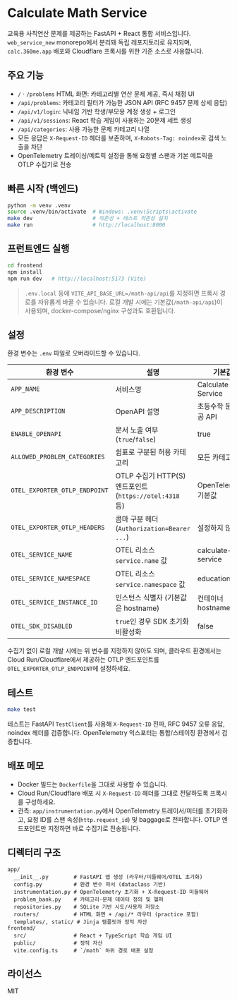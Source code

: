 # Calculate Math Service

교육용 사칙연산 문제를 제공하는 FastAPI + React 통합 서비스입니다. `web_service_new` monorepo에서 분리돼 독립 레포지토리로 유지되며, `calc.360me.app` 배포와 Cloudflare 프록시를 위한 기준 소스로 사용합니다.

## 주요 기능
- `/` · `/problems` HTML 화면: 카테고리별 연산 문제 제공, 즉시 채점 UI
- `/api/problems`: 카테고리 필터가 가능한 JSON API (RFC 9457 문제 상세 응답)
- `/api/v1/login`: 닉네임 기반 학생/부모용 계정 생성 + 로그인
- `/api/v1/sessions`: React 학습 게임이 사용하는 20문제 세트 생성
- `/api/categories`: 사용 가능한 문제 카테고리 나열
- 모든 응답은 `X-Request-ID` 헤더를 보존하며, `X-Robots-Tag: noindex`로 검색 노출을 차단
- OpenTelemetry 트레이싱/메트릭 설정을 통해 요청별 스팬과 기본 메트릭을 OTLP 수집기로 전송

## 빠른 시작 (백엔드)
```bash
python -m venv .venv
source .venv/bin/activate  # Windows: .venv\Scripts\activate
make dev                   # 의존성 + 테스트 의존성 설치
make run                   # http://localhost:8000
```

## 프런트엔드 실행
```bash
cd frontend
npm install
npm run dev   # http://localhost:5173 (Vite)
```

> `.env.local` 등에 `VITE_API_BASE_URL=/math-api/api`를 지정하면 프록시 경로를 자유롭게 바꿀 수 있습니다. 로컬 개발 시에는 기본값(`/math-api/api`)이 사용되며, docker-compose/nginx 구성과도 호환됩니다.

## 설정
환경 변수는 `.env` 파일로 오버라이드할 수 있습니다.

| 환경 변수 | 설명 | 기본값 |
|-----------|------|--------|
| `APP_NAME` | 서비스명 | Calculate Service |
| `APP_DESCRIPTION` | OpenAPI 설명 | 초등수학 문제 제공 API |
| `ENABLE_OPENAPI` | 문서 노출 여부 (`true`/`false`) | true |
| `ALLOWED_PROBLEM_CATEGORIES` | 쉼표로 구분된 허용 카테고리 | 모든 카테고리 |
| `OTEL_EXPORTER_OTLP_ENDPOINT` | OTLP 수집기 HTTP(S) 엔드포인트 (`https://otel:4318` 등) | OpenTelemetry 기본값 |
| `OTEL_EXPORTER_OTLP_HEADERS` | 콤마 구분 헤더 (`Authorization=Bearer ...`) | 설정하지 않음 |
| `OTEL_SERVICE_NAME` | OTEL 리소스 `service.name` 값 | calculate-service |
| `OTEL_SERVICE_NAMESPACE` | OTEL 리소스 `service.namespace` 값 | education |
| `OTEL_SERVICE_INSTANCE_ID` | 인스턴스 식별자 (기본값은 hostname) | 컨테이너 hostname |
| `OTEL_SDK_DISABLED` | `true`인 경우 SDK 초기화 비활성화 | false |

수집기 없이 로컬 개발 시에는 위 변수를 지정하지 않아도 되며, 클라우드 환경에서는 Cloud Run/Cloudflare에서 제공하는 OTLP 엔드포인트를 `OTEL_EXPORTER_OTLP_ENDPOINT`에 설정하세요.

## 테스트
```bash
make test
```
테스트는 FastAPI `TestClient`를 사용해 `X-Request-ID` 전파, RFC 9457 오류 응답, noindex 헤더를 검증합니다. OpenTelemetry 익스포터는 통합/스테이징 환경에서 검증합니다.

## 배포 메모
- Docker 빌드는 `Dockerfile`을 그대로 사용할 수 있습니다.
- Cloud Run/Cloudflare 배포 시 `X-Request-ID` 헤더를 그대로 전달하도록 프록시를 구성하세요.
- 관측: `app/instrumentation.py`에서 OpenTelemetry 트레이서/미터를 초기화하고, 요청 ID를 스팬 속성(`http.request_id`) 및 baggage로 전파합니다. OTLP 엔드포인트만 지정하면 바로 수집기로 전송됩니다.

## 디렉터리 구조
```
app/
  __init__.py        # FastAPI 앱 생성 (라우터/미들웨어/OTEL 초기화)
  config.py          # 환경 변수 파서 (dataclass 기반)
  instrumentation.py # OpenTelemetry 초기화 + X-Request-ID 미들웨어
  problem_bank.py    # 카테고리·문제 데이터 정의 및 헬퍼
  repositories.py    # SQLite 기반 시도/사용자 저장소
  routers/           # HTML 화면 + /api/* 라우터 (practice 포함)
  templates/, static/ # Jinja 템플릿과 정적 자산
frontend/
  src/               # React + TypeScript 학습 게임 UI
  public/            # 정적 자산
  vite.config.ts     # `/math` 하위 경로 배포 설정
```

## 라이선스
MIT
